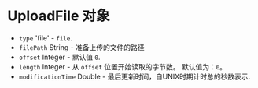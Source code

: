 # UploadFile 对象

* `type` 'file' - `file`.
* `filePath` String - 准备上传的文件的路径
* `offset` Integer - 默认值 `0`.
* `length` Integer - 从 `offset` 位置开始读取的字节数。 默认值为：`0`。
* `modificationTime` Double - 最后更新时间，自UNIX时期计时总的秒数表示.
